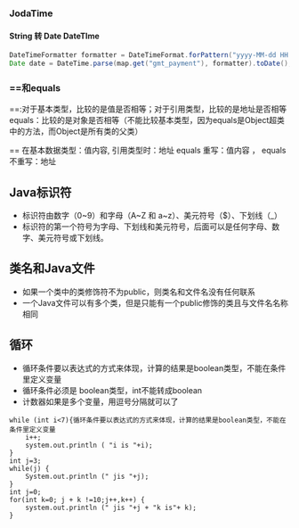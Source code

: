 ### JodaTime

#### String 转 Date DateTIme

```java
DateTimeFormatter formatter = DateTimeFormat.forPattern("yyyy-MM-dd HH:mm:ss");
Date date = DateTime.parse(map.get("gmt_payment"), formatter).toDate();
```

### ==和equals

==:对于基本类型，比较的是值是否相等；对于引用类型，比较的是地址是否相等
equals：比较的是对象是否相等（不能比较基本类型，因为equals是Object超类中的方法，而Object是所有类的父类）

== 在基本数据类型：值内容, 引用类型时：地址
equals 重写：值内容 ， equals不重写：地址

## Java标识符

- 标识符由数字（0~9）和字母（A~Z 和 a~z）、美元符号（$）、下划线（_）
- 标识符的第一个符号为字母、下划线和美元符号，后面可以是任何字母、数字、美元符号或下划线。

## 类名和Java文件

- 如果一个类中的类修饰符不为public，则类名和文件名没有任何联系
- 一个Java文件可以有多个类，但是只能有一个public修饰的类且与文件名名称相同

## 循环

- 循环条件要以表达式的方式来体现，计算的结果是boolean类型，不能在条件里定义变量
- 循环条件必须是 boolean类型，int不能转成boolean
- 计数器如果是多个变量，用逗号分隔就可以了

~~~
while (int i<7){循环条件要以表达式的方式来体现，计算的结果是boolean类型，不能在条件里定义变量
	i++;
	system.out.println ( "i is "+i);
}
int j=3;
while(j) {
	System.out.println (" jis "+j);
}
int j=0;
for(int k=0; j + k !=10;j++,k++) { 
	system.out.println (" jis "+j + "k is"+ k);
}

~~~

